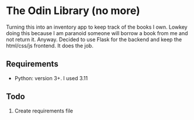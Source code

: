 # The Odin Library (no more)

Turning this into an inventory app to keep track of the books I own. Lowkey doing this because I am paranoid someone will borrow a book from me and not return it. Anyway. Decided to use Flask for the backend and keep the html/css/js frontend. It does the job.

## Requirements
- Python: version 3+. I used 3.11


## Todo
1. Create requirements file